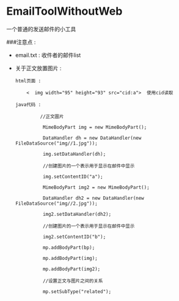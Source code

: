 # EmailToolWithoutWeb
一个普通的发送邮件的小工具

###注意点 :  

* email.txt : 收件者的邮件list 

* 关于正文放置图片 : 
 
      html页面 :   
      
          <  img width="95" height="93" src="cid:a">  使用cid读取  
          
      java代码 : 
      
               //正文圖片 
               
                MimeBodyPart img = new MimeBodyPart(); 
                
                DataHandler dh = new DataHandler(new FileDataSource("img//1.jpg")); 
                
                img.setDataHandler(dh); 
                
                //创建图片的一个表示用于显示在邮件中显示 
                
                img.setContentID("a"); 
                
                MimeBodyPart img2 = new MimeBodyPart(); 
                
                DataHandler dh2 = new DataHandler(new FileDataSource("img//2.jpg")); 
                
                img2.setDataHandler(dh2); 
                
                //创建图片的一个表示用于显示在邮件中显示 
                
                img2.setContentID("b"); 
                
                mp.addBodyPart(bp); 
                
                mp.addBodyPart(img); 
                
                mp.addBodyPart(img2); 
                
                //设置正文与图片之间的关系 
                
                mp.setSubType("related");
